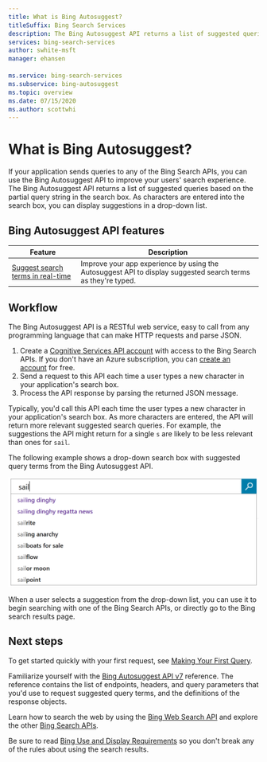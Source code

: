 ```yaml
---
title: What is Bing Autosuggest?
titleSuffix: Bing Search Services
description: The Bing Autosuggest API returns a list of suggested queries based on the partial query string in the search box.
services: bing-search-services
author: swhite-msft
manager: ehansen

ms.service: bing-search-services
ms.subservice: bing-autosuggest
ms.topic: overview
ms.date: 07/15/2020
ms.author: scottwhi
---
```


# What is Bing Autosuggest?

If your application sends queries to any of the Bing Search APIs, you can use the Bing Autosuggest API to improve your users' search experience. The Bing Autosuggest API returns a list of suggested queries based on the partial query string in the search box. As characters are entered into the search box, you can display suggestions in a drop-down list.

## Bing Autosuggest API features

|Feature|Description
|-|-
|[Suggest search terms in real-time](how-to/get-suggestions.md)|Improve your app experience by using the Autosuggest API to display suggested search terms as they're typed.

## Workflow

The Bing Autosuggest API is a RESTful web service, easy to call from any programming language that can make HTTP requests and parse JSON.

1. Create a [Cognitive Services API account](https://docs.microsoft.com/azure/cognitive-services/cognitive-services-apis-create-account) with access to the Bing Search APIs. If you don't have an Azure subscription, you can [create an account](https://azure.microsoft.com/free/cognitive-services/) for free.
2. Send a request to this API each time a user types a new character in your application's search box.
3. Process the API response by parsing the returned JSON message.

Typically, you'd call this API each time the user types a new character in your application's search box. As more characters are entered, the API will return more relevant suggested search queries. For example, the suggestions the API might return for a single `s` are likely to be less relevant than ones for `sail`.

The following example shows a drop-down search box with suggested query terms from the Bing Autosuggest API.

![Autosuggest drop-down search box list](media/bing-autosuggest-drop-down-list.PNG)

When a user selects a suggestion from the drop-down list, you can use it to begin searching with one of the Bing Search APIs, or directly go to the Bing search results page.

## Next steps

To get started quickly with your first request, see [Making Your First Query](quickstarts/rest/csharp.md).

Familiarize yourself with the [Bing Autosuggest API v7](reference/endpoints.md) reference. The reference contains the list of endpoints, headers, and query parameters that you'd use to request suggested query terms, and the definitions of the response objects.

Learn how to search the web by using the [Bing Web Search API](../bing-web-search/overview.md) and explore the other [Bing Search APIs](../bing-web-search/bing-api-comparison.md).

Be sure to read [Bing Use and Display Requirements](../bing-web-search/use-display-requirements.md) so you don't break any of the rules about using the search results.
